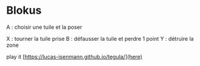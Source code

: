 # Blokus


A : choisir une tuile et la poser

X : tourner la tuile prise
B : défausser la tuile et perdre 1 point
Y : détruire la zone

play it [https://lucas-isenmann.github.io/tegula/](here)

